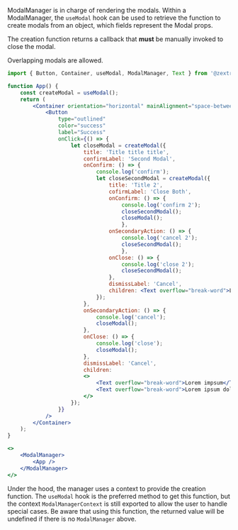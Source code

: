 <!--
SPDX-FileCopyrightText: 2021 Zextras <https://www.zextras.com>

SPDX-License-Identifier: AGPL-3.0-only
-->

ModalManager is in charge of rendering the modals.
Within a ModalManager, the `useModal` hook can be used to retrieve the function to create modals from an
object, which fields represent the Modal props.

The creation function returns a callback that **must** be manually invoked to close the modal.

Overlapping modals are allowed.

```jsx
import { Button, Container, useModal, ModalManager, Text } from '@zextras/carbonio-design-system';

function App() {
	const createModal = useModal();
	return (
		<Container orientation="horizontal" mainAlignment="space-between" width="25rem">
			<Button
				type="outlined"
				color="success"
				label="Success"
				onClick={() => {
					let closeModal = createModal({
						title: 'Title title title',
						confirmLabel: 'Second Modal',
						onConfirm: () => {
							console.log('confirm');
							let closeSecondModal = createModal({
								title: 'Title 2',
								cofirmLabel: 'Close Both',
								onConfirm: () => {
									console.log('confirm 2');
									closeSecondModal();
									closeModal();
									},
								onSecondaryAction: () => {
									console.log('cancel 2');
									closeSecondModal();
									},
								onClose: () => {
									console.log('close 2');
									closeSecondModal();
								},
								dismissLabel: 'Cancel',
								children: <Text overflow="break-word">Lorem impsum</Text>
							});
						},
						onSecondaryAction: () => {
							console.log('cancel');
							closeModal();
						},
						onClose: () => {
							console.log('close');
							closeModal();
						},
						dismissLabel: 'Cancel',
						children:
						<>
							<Text overflow="break-word">Lorem impsum</Text>
							<Text overflow="break-word">Lorem ipsum dolor sit amet, consectetur adipiscing elit, sed do eiusmod tempor incididunt ut labore et dolore magna aliqua. Ut enim ad minim veniam, quis nostrud exercitation ullamco laboris nisi ut aliquip ex ea commodo consequat. Duis aute irure dolor in reprehenderit in voluptate velit esse cillum dolore eu fugiat nulla pariatur. Excepteur sint occaecat cupidatat non proident, sunt in culpa qui officia deserunt mollit anim id est laborum.</Text>
						</>
					});
				}}
			/>
		</Container>
	);
}

<>
	<ModalManager>
		<App />
	</ModalManager>
</>
```

Under the hood, the manager uses a context to provide the creation function.
The `useModal` hook is the preferred method to get this function,
but the context `ModalManagerContext` is still exported to allow the user to handle special cases.
Be aware that using this function, the returned value will be undefined if there is no `ModalManager` above.

